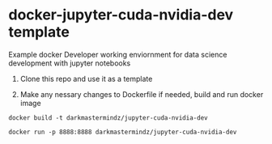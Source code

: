 # docker-jupyter-cuda-nvidia-dev template

Example docker Developer working enviornment for data science development with jupyter notebooks

1. Clone this repo and use it as a template

2. Make any nessary changes to Dockerfile if needed, build and run docker image

`docker build -t darkmastermindz/jupyter-cuda-nvidia-dev`

`docker run -p 8888:8888 darkmastermindz/jupyter-cuda-nvidia-dev`
